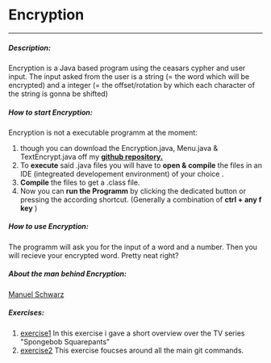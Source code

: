 # Encryption
***
##### Description:
Encryption is a Java based program using the ceasars cypher and user input. The input asked from the user is a string (= the word which will be encrypted) and a integer (= the offset/rotation  by which each character of the string is gonna be shifted)
##### How to start Encryption:
Encryption is not a executable programm at the moment:
1. though you can download the Encryption.java, Menu.java & TextEncrypt.java off my [**github repository.**](https://github.com/dermanuelschwarz/dermanuelschwarz)
2. To **execute** said .java files you will have to **open & compile** the files in an IDE (integreated developement environment) of your choice .
3. **Compile** the files to get a .class file. 
4. Now you can **run the Programm** by clicking the dedicated button or pressing the according shortcut. (Generally a combination of __ctrl + any f key__ )
##### How to use Encryption:
The programm will ask you for the input of a word and a number. Then you will recieve your encrypted word. Pretty neat right?
##### About the man behind Encryption:
[Manuel Schwarz](https://github.com/dermanuelschwarz/dermanuelschwarz/blob/main/README.md)
##### Exercises:
1. [exercise1](exercise1.md) In this exercise i gave a short overview over the TV series "Spongebob Squarepants"
2. [exercise2](exercise2.md) This exercise foucses around all the main git commands.